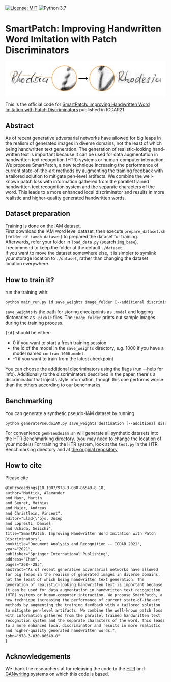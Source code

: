 [![License: MIT](https://img.shields.io/badge/License-MIT-yellow.svg)](LICENSE.md)
![Python 3.7](https://img.shields.io/badge/python-3.7-green.svg)

# SmartPatch: Improving Handwritten Word Imitation with Patch Discriminators
![GANwritingVsSmartPatch](https://github.com/MattAlexMiracle/SmartPatch/blob/main/ComparisonGANwritingVsSmartPatch.jpg)


This is the official code for [SmartPatch: Improving Handwritten Word Imitation with Patch Discriminators](https://link.springer.com/chapter/10.1007/978-3-030-86549-8_18) published in ICDAR21.
## Abstract

As of recent generative adversarial networks have allowed for big leaps in the realism of generated images in diverse domains, not the least of which being handwritten text generation. The generation of realistic-looking hand-written text is important because it can be used for data augmentation in handwritten text recognition (HTR) systems or human-computer interaction.
We propose SmartPatch, a new technique increasing the performance of current state-of-the-art methods by augmenting the training feedback with a tailored solution to mitigate pen-level artifacts. We combine the well-known patch loss with information gathered from the parallel trained handwritten text recognition system and the separate characters of the word. This leads to a more enhanced local discriminator and results in more realistic and higher-quality generated handwritten words.

## Dataset preparation

Training is done on the [IAM](http://www.fki.inf.unibe.ch/databases/iam-handwriting-database) dataset.  
First download the IAM word level dataset, then execute `prepare_dataset.sh [folder of iamdb dataset]` to prepared the dataset for training.  
Afterwards, refer your folder in `load_data.py` (search `img_base`).  
I recommend to keep the folder at the default `./dataset`.  
If you want to move the dataset somewhere else, it is simpler to symlink your storage location to `./dataset`, rather than changing the dataset location everywhere.

## How to train it?

run the training with:

```bash
python main_run.py id save_weights image_folder [--additional discriminator]
```
`save_weights` is the path for storing checkpoints as `.model` and logging dictonaries as `.pickle` files. The `image_folder` prints out sample images during the training process.

`[id]` should be either:
- 0 if you want to start a fresh training session
- the id of the model in the `save_weights` directory, e.g. 1000 if you have a model named `contran-1000.model`.
- -1 if you want to train from the latest checkpoint

You can choose the additional discriminators using the flags (run --help for info). Additionally to the discriminators described in the paper, there's a discriminator that injects style information, though this one performs worse than the others according to our benchmarks.

## Benchmarking

You can generate a synthetic pseudo-IAM dataset by running
```bash
python generatePseudoIAM.py save_weights destination [--additional discriminator]
```
For convenience `genPseudoIam.sh` will generate all synthetic datasets into the HTR Benchmarking directory. (you may need to change the location of your models)
For training the HTR system, look at the `test.py` in the HTR Benchmarking directory and at [the original repository](https://github.com/omni-us/research-seq2seq-HTR)

## How to cite
Please cite
```
@InProceedings{10.1007/978-3-030-86549-8_18,
author="Mattick, Alexander
and Mayr, Martin
and Seuret, Mathias
and Maier, Andreas
and Christlein, Vincent",
editor="Llad{\'o}s, Josep
and Lopresti, Daniel
and Uchida, Seiichi",
title="SmartPatch: Improving Handwritten Word Imitation with Patch Discriminators",
booktitle="Document Analysis and Recognition -- ICDAR 2021",
year="2021",
publisher="Springer International Publishing",
address="Cham",
pages="268--283",
abstract="As of recent generative adversarial networks have allowed for big leaps in the realism of generated images in diverse domains, not the least of which being handwritten text generation. The generation of realistic-looking handwritten text is important because it can be used for data augmentation in handwritten text recognition (HTR) systems or human-computer interaction. We propose SmartPatch, a new technique increasing the performance of current state-of-the-art methods by augmenting the training feedback with a tailored solution to mitigate pen-level artifacts. We combine the well-known patch loss with information gathered from the parallel trained handwritten text recognition system and the separate characters of the word. This leads to a more enhanced local discriminator and results in more realistic and higher-quality generated handwritten words.",
isbn="978-3-030-86549-8"
}
```

## Acknowledgements

We thank the researchers at for releasing the code to the [HTR](https://github.com/omni-us/research-seq2seq-HTR) and [GANwriting](https://github.com/omni-us/research-GANwriting) systems on which this code is based.

